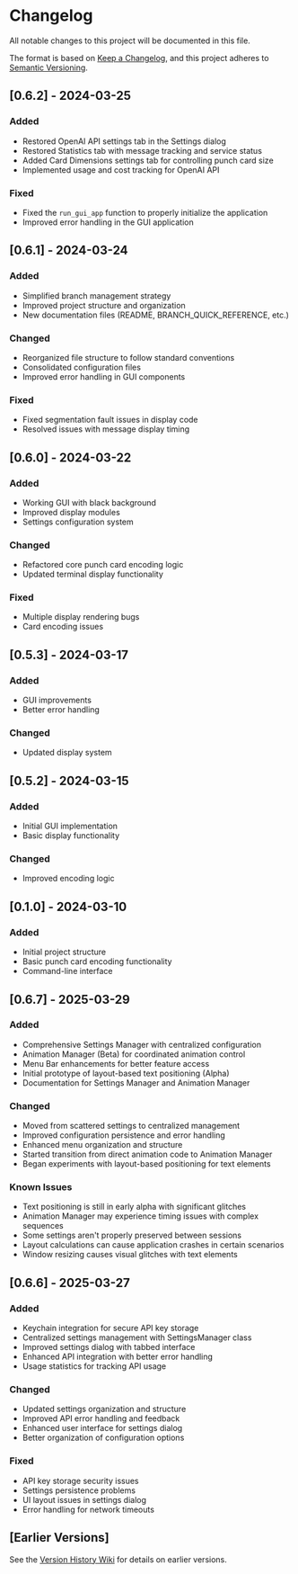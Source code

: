 # Changelog

All notable changes to this project will be documented in this file.

The format is based on [Keep a Changelog](https://keepachangelog.com/en/1.0.0/),
and this project adheres to [Semantic Versioning](https://semver.org/spec/v2.0.0.html).

## [0.6.2] - 2024-03-25

### Added
- Restored OpenAI API settings tab in the Settings dialog
- Restored Statistics tab with message tracking and service status
- Added Card Dimensions settings tab for controlling punch card size
- Implemented usage and cost tracking for OpenAI API

### Fixed
- Fixed the `run_gui_app` function to properly initialize the application
- Improved error handling in the GUI application

## [0.6.1] - 2024-03-24

### Added
- Simplified branch management strategy
- Improved project structure and organization
- New documentation files (README, BRANCH_QUICK_REFERENCE, etc.)

### Changed
- Reorganized file structure to follow standard conventions
- Consolidated configuration files
- Improved error handling in GUI components

### Fixed
- Fixed segmentation fault issues in display code
- Resolved issues with message display timing

## [0.6.0] - 2024-03-22

### Added
- Working GUI with black background
- Improved display modules
- Settings configuration system

### Changed
- Refactored core punch card encoding logic
- Updated terminal display functionality

### Fixed
- Multiple display rendering bugs
- Card encoding issues

## [0.5.3] - 2024-03-17

### Added
- GUI improvements
- Better error handling

### Changed
- Updated display system

## [0.5.2] - 2024-03-15

### Added
- Initial GUI implementation
- Basic display functionality

### Changed
- Improved encoding logic

## [0.1.0] - 2024-03-10

### Added
- Initial project structure
- Basic punch card encoding functionality
- Command-line interface

## [0.6.7] - 2025-03-29

### Added
- Comprehensive Settings Manager with centralized configuration
- Animation Manager (Beta) for coordinated animation control
- Menu Bar enhancements for better feature access
- Initial prototype of layout-based text positioning (Alpha)
- Documentation for Settings Manager and Animation Manager

### Changed
- Moved from scattered settings to centralized management
- Improved configuration persistence and error handling
- Enhanced menu organization and structure
- Started transition from direct animation code to Animation Manager
- Began experiments with layout-based positioning for text elements

### Known Issues
- Text positioning is still in early alpha with significant glitches
- Animation Manager may experience timing issues with complex sequences
- Some settings aren't properly preserved between sessions
- Layout calculations can cause application crashes in certain scenarios
- Window resizing causes visual glitches with text elements

## [0.6.6] - 2025-03-27

### Added
- Keychain integration for secure API key storage
- Centralized settings management with SettingsManager class
- Improved settings dialog with tabbed interface
- Enhanced API integration with better error handling
- Usage statistics for tracking API usage

### Changed
- Updated settings organization and structure
- Improved API error handling and feedback
- Enhanced user interface for settings dialog
- Better organization of configuration options

### Fixed
- API key storage security issues
- Settings persistence problems
- UI layout issues in settings dialog
- Error handling for network timeouts

## [Earlier Versions]

See the [Version History Wiki](https://github.com/griffingilreath/Punch-Card-Project/wiki/Version-History) for details on earlier versions. 